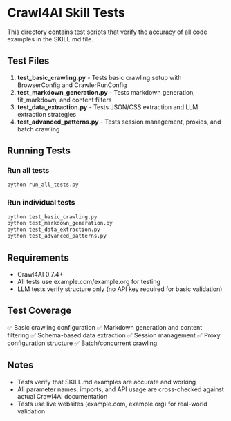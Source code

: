 # Crawl4AI Skill Tests

This directory contains test scripts that verify the accuracy of all code examples in the SKILL.md file.

## Test Files

1. **test_basic_crawling.py** - Tests basic crawling setup with BrowserConfig and CrawlerRunConfig
2. **test_markdown_generation.py** - Tests markdown generation, fit_markdown, and content filters
3. **test_data_extraction.py** - Tests JSON/CSS extraction and LLM extraction strategies
4. **test_advanced_patterns.py** - Tests session management, proxies, and batch crawling

## Running Tests

### Run all tests

```bash
python run_all_tests.py
```

### Run individual tests

```bash
python test_basic_crawling.py
python test_markdown_generation.py
python test_data_extraction.py
python test_advanced_patterns.py
```

## Requirements

- Crawl4AI 0.7.4+
- All tests use example.com/example.org for testing
- LLM tests verify structure only (no API key required for basic validation)

## Test Coverage

✅ Basic crawling configuration
✅ Markdown generation and content filtering
✅ Schema-based data extraction
✅ Session management
✅ Proxy configuration structure
✅ Batch/concurrent crawling

## Notes

- Tests verify that SKILL.md examples are accurate and working
- All parameter names, imports, and API usage are cross-checked against actual Crawl4AI documentation
- Tests use live websites (example.com, example.org) for real-world validation
